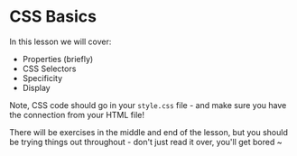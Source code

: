 # CSS Basics

In this lesson we will cover:

-   Properties (briefly)
-   CSS Selectors
-   Specificity
-   Display

Note, CSS code should go in your `style.css` file - and make sure you have the connection from your HTML file!

There will be exercises in the middle and end of the lesson, but you should be trying things out throughout - don't just read it over, you'll get bored ~
